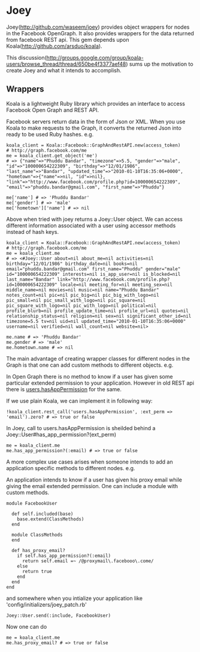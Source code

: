 Joey
====
Joey(<a href="http://github.com/waseem/joey">http://github.com/waseem/joey</a>) provides object wrappers for nodes in the Facebook OpenGraph. It also provides wrappers for the data returned from facebook REST api. This gem depends upon Koala(<a href="http://github.com/arsduo/koala">http://github.com/arsduo/koala</a>).

This discussion(<a href="http://groups.google.com/group/koala-users/browse_thread/thread/650be4f3377aef48">http://groups.google.com/group/koala-users/browse_thread/thread/650be4f3377aef48</a>) sums up the motivation to create Joey and what it intends to accomplish.

Wrappers
----

Koala is a lightweight Ruby library which provides an interface to access Facebook Open Graph and REST API.

Facebook servers return data in the form of Json or XML. When you use Koala to make requests to the Graph, it converts the returned Json into ready to be used Ruby hashes. e.g.

    koala_client = Koala::Facebook::GraphAndRestAPI.new(access_token)
    # http://graph.facebook.com/me
    me = koala_client.get_object('me')
    # => {"name"=>"Phuddu Bandar", "timezone"=>5.5, "gender"=>"male", "id"=>"100000654222309", "birthday"=>"12/01/1986", "last_name"=>"Bandar", "updated_time"=>"2010-01-10T16:35:06+0000", "hometown"=>{"name"=>nil, "id"=>nil}, "link"=>"http://www.facebook.com/profile.php?id=100000654222309", "email"=>"phuddu.bandar@gmail.com", "first_name"=>"Phuddu"}

    me['name'] # => 'Phuddu Bandar'
    me['gender'] # => 'male'
    me['hometown']['name'] # => nil

Above when tried with joey returns a Joey::User object. We can access different information associated with a user using accessor methods instead of hash keys.

    koala_client = Koala::Facebook::GraphAndRestAPI.new(access_token)
    # http://graph.facebook.com/me
    me = koala_client.me
    # => <#Joey::User about=nil about_me=nil activities=nil birthday="12/01/1986" birthday_date=nil books=nil email="phuddu.bandar@gmail.com" first_name="Phuddu" gender="male" id="100000654222309" interests=nil is_app_user=nil is_blocked=nil last_name="Bandar" link="http://www.facebook.com/profile.php?id=100000654222309" locale=nil meeting_for=nil meeting_sex=nil middle_name=nil movies=nil music=nil name="Phuddu Bandar" notes_count=nil pic=nil pic_big=nil pic_big_with_logo=nil pic_small=nil pic_small_with_logo=nil pic_square=nil pic_square_with_logo=nil pic_with_logo=nil political=nil profile_blurb=nil profile_update_time=nil profile_url=nil quotes=nil relationship_status=nil religion=nil sex=nil significant_other_id=nil timezone=5.5 tv=nil uid=nil updated_time="2010-01-10T16:35:06+0000" username=nil verified=nil wall_count=nil website=nil>

    me.name # => 'Phuddu Bandar'
    me.gender # => 'male'
    me.hometown.name # => nil


The main advantage of creating wrapper classes for different nodes in the Graph is that one can add custom methods to different objects. e.g.

In Open Graph there is no method to know if a user has given some particular extended permission to your application. However in old REST api there is <a href="http://developers.facebook.com/docs/reference/rest/users.hasAppPermission">users.hasAppPermission</a> for the same.

If we use plain Koala, we can implement it in following way:

    !koala_client.rest_call('users.hasAppPermission', :ext_perm => 'email').zero? # => true or false

In Joey, call to users.hasAppPermission is sheilded behind a Joey::User#has_app_permission?(ext_perm)

    me = koala_client.me
    me.has_app_permission?(:email) # => true or false

A more complex use cases arises when someone intends to add an application specific methods to different nodes. e.g.

An application intends to know if a user has given his proxy email while giving the email extended permission. One can include a module with custom methods.

    module FacebookUser

      def self.included(base)
        base.extend(ClassMethods)
      end

      module ClassMethods
      end

      def has_proxy_email?
        if self.has_app_permission?(:email)
          return self.email =~ /@proxymail\.facebooo\.come/
        else
          return true
        end
      end
    end

and somewhere when you intialize your application like 'config/initializers/joey_patch.rb'

    Joey::User.send(:include, FacebookUser)

Now one can do

    me = koala_client.me
    me.has_proxy_email? # => true or false
